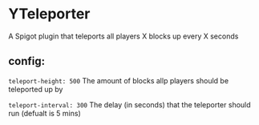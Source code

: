 # YTeleporter
A Spigot plugin that teleports all players X blocks up every X seconds

## config:

`teleport-height: 500` The amount of blocks allp players should be teleported up by

`teleport-interval: 300` The delay (in seconds) that the teleporter should run (defualt is 5 mins)
